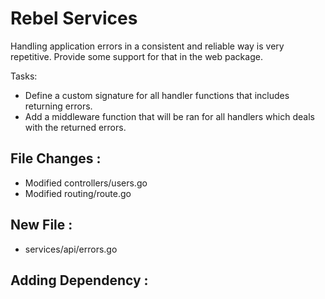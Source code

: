 # Rebel Services

Handling application errors in a consistent and reliable way is very repetitive. Provide some support for that in the web package.

Tasks:
- Define a custom signature for all handler functions that includes returning errors.
- Add a middleware function that will be ran for all handlers which deals with the returned errors.


## File Changes :
- Modified controllers/users.go
- Modified routing/route.go

## New File :
- services/api/errors.go

## Adding Dependency :